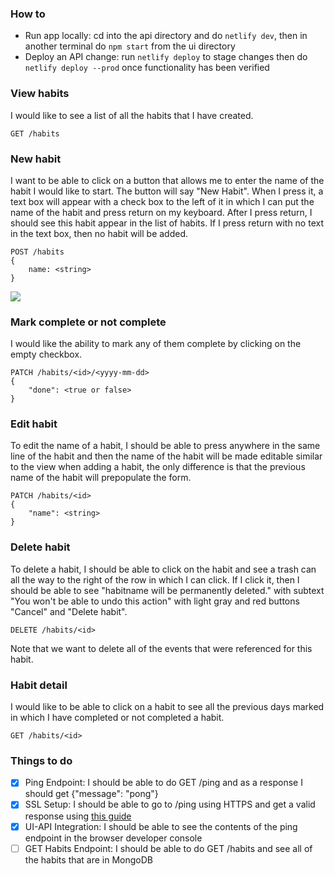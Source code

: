 ### How to
- Run app locally: cd into the api directory and do `netlify dev`, then in another terminal do `npm start` from the ui directory
- Deploy an API change: run `netlify deploy` to stage changes then do `netlify deploy --prod` once functionality has been verified

### View habits
I would like to see a list of all the habits that I have created.

```
GET /habits
```

### New habit
I want to be able to click on a button that allows me to enter the name of the habit I would like to start. The button will say "New Habit". When I press it, a text box will appear with a check box to the left of it in which I can put the name of the habit and press return on my keyboard. After I press return, I should see this habit appear in the list of habits. If I press return with no text in the text box, then no habit will be added.

```
POST /habits
{
    name: <string> 
}
```

<img src="docs/png/new-habit-user-flow.png">


### Mark complete or not complete
I would like the ability to mark any of them complete by clicking on the empty checkbox.

```
PATCH /habits/<id>/<yyyy-mm-dd>
{
    "done": <true or false>
}
```

### Edit habit
To edit the name of a habit, I should be able to press anywhere in the same line of the habit and then the name of the habit will be made editable similar to the view when adding a habit, the only difference is that the previous name of the habit will prepopulate the form.

```
PATCH /habits/<id>
{
    "name": <string>
}
```

### Delete habit
To delete a habit, I should be able to click on the habit and see a trash can all the way to the right of the row in which I can click. If I click it, then I should be able to see "habitname will be permanently deleted." with subtext "You won't be able to undo this action" with light gray and red buttons  "Cancel" and "Delete habit".

```
DELETE /habits/<id>
```

Note that we want to delete all of the events that were referenced for this habit.

### Habit detail
I would like to be able to click on a habit to see all the previous days marked in which I have completed or not completed a habit.

```
GET /habits/<id>
```

### Things to do
- [x] Ping Endpoint: I should be able to do GET /ping and as a response I should get {"message": "pong"}
- [x] SSL Setup: I should be able to go to /ping using HTTPS and get a valid response using [this guide](https://www.digitalocean.com/community/tutorials/how-to-set-up-a-node-js-application-for-production-on-ubuntu-20-04)
- [x] UI-API Integration: I should be able to see the contents of the ping endpoint in the browser developer console
- [ ] GET Habits Endpoint: I should be able to do GET /habits and see all of the habits that are in MongoDB
